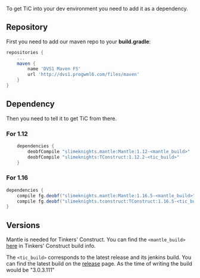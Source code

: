 To get TiC into your dev environment you need to add it as a dependency.


## Repository
First you need to add our maven repo to your **build.gradle**:

```gradle
repositories {
    ...
    maven {
        name 'DVS1 Maven FS'
        url 'http://dvs1.progwml6.com/files/maven'
    }
}
```

## Dependency

Then you need to tell it to get TiC from there.

### For 1.12

```gradle
    dependencies {
        deobfCompile "slimeknights.mantle:Mantle:1.12-<mantle_build>"
        deobfCompile "slimeknights:TConstruct:1.12.2-<tic_build>"
    }
```

### For 1.16

```gradle
dependencies {
    compile fg.deobf("slimeknights.mantle:Mantle:1.16.5-<mantle_build>")
    compile fg.deobf("slimeknights.tconstruct:TConstruct:1.16.5-<tic_build>")
}
```

## Versions

Mantle is needed for Tinkers' Construct. You can find the `<mantle_build>` [here](https://github.com/SlimeKnights/TinkersConstruct/blob/1.16/gradle.properties#L20) in Tinkers' Construct build info.

The `<tic_build>` corresponds to the latest release and its jenkins build. You can find the latest build on the [release](/SlimeKnights/TinkersConstruct/releases) page. As the time of writing the build would be "3.0.3.111"